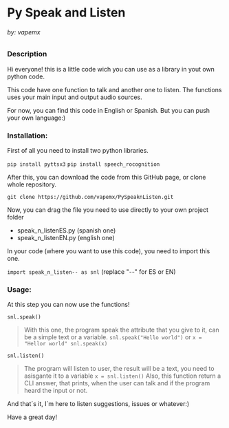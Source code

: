 # Py Speak and Listen

###### by: vapemx

### Description

Hi everyone! this is a little code wich you can use as a library in yout own python code.

This code have one function to talk and another one to listen. The functions uses your main input and output audio sources.

For now, you can find this code in English or Spanish. But you can push your own language:)

### Installation:

First of all you need to install two python libraries.

`pip install pyttsx3`
`pip install speech_rocognition`

After this, you can download the code from this GitHub page, or clone whole repository.

`git clone https://github.com/vapemx/PySpeaknListen.git`

Now, you can drag the file you need to use directly to your own project folder

- speak_n_listenES.py (spanish one)
- speak_n_listenEN.py (english one)

In your code (where you want to use this code), you need to import this one.

`import speak_n_listen-- as snl` (replace "--" for ES or EN)

### Usage:

At this step you can now use the functions!

`snl.speak()`

>With this one, the program speak the attribute that you give to it, can be a simple text or a variable.
    `snl.speak("Hello world")`
    or
    ```
    x = "Hellor world"
    snl.speak(x)
    ```

`snl.listen()`
>The program will listen to user, the result will be a text, you need to asisgante it to a variable
`x = snl.listen()`
Also, this function return a CLI answer, that prints, when the user can talk and if the program heard the input or not.

And that´s it, I´m here to listen suggestions, issues or whatever:)

Have a great day!
